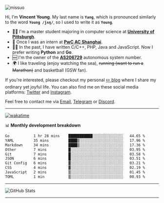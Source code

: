 <p align="left"> <img src="https://komarev.com/ghpvc/?username=missuo&label=Profile%20views&color=0e75b6&style=flat" alt="missuo" /> </p>


Hi, I'm **Vincent Young**. My last name is **`Yang`**, which is pronounced similarly to the word **`Young /jʌŋ/`**, so I used to write it as **`Young`**. 

-  👨‍🎓 I'm a master student majoring in computer science at [**University of Pittsburgh**](https://www.pitt.edu).
-  💼 Once I was an intern at **[PwC AC Shanghai](https://www.linkedin.com/company/pwc-ac-shanghai/)**.
-  👨‍💻 In the past, I have written C/C++, PHP, Java and JavaScript. Now I prefer writing **Python** and **Go**.
-  🆕 I'm the owner of the **[AS206729](https://bgp.tools/AS206729)** autonomous system number.
-  🌍 I like traveling (enjoy watching the sea), ~~running (want to run a Marathon)~~ and basketball (GSW fan).

If you're interested, please checkout my personal [✏️ blog](https://missuo.me/) where I share my ordinary yet joyful life. You can also find me on these social media platforms: [Twitter](https://twitter.com/m1ssuo) and [Instagram](https://www.instagram.com/missuo.me).

Feel free to contact me via <a href="mailto:i@yyt.moe">Email</a>, [Telegram](https://t.me/missuo) or [Discord](https://discordapp.com/users/missuo#7448).

-------

[![wakatime](https://wakatime.com/badge/user/c13cd961-40ca-417a-afb6-1f9ea8ac295c.svg)](https://wakatime.com/@missuo)

📊 **Monthly development breakdown**
<!--START_SECTION:waka-->

```txt
Go           1 hr 28 mins    ███████████░░░░░░░░░░░░░░   44.65 %
YAML         35 mins         ████▒░░░░░░░░░░░░░░░░░░░░   17.96 %
Markdown     34 mins         ████▒░░░░░░░░░░░░░░░░░░░░   17.36 %
Other        7 mins          █░░░░░░░░░░░░░░░░░░░░░░░░   03.95 %
Git          7 mins          █░░░░░░░░░░░░░░░░░░░░░░░░   03.58 %
JSON         6 mins          █░░░░░░░░░░░░░░░░░░░░░░░░   03.51 %
Git Config   6 mins          ▓░░░░░░░░░░░░░░░░░░░░░░░░   03.21 %
CSS          4 mins          ▓░░░░░░░░░░░░░░░░░░░░░░░░   02.19 %
JavaScript   2 mins          ▒░░░░░░░░░░░░░░░░░░░░░░░░   01.45 %
TOML         1 min           ▒░░░░░░░░░░░░░░░░░░░░░░░░   00.93 %
```

<!--END_SECTION:waka-->

-------

![GitHub Stats](https://github-readme-stats-opal-alpha-76.vercel.app/api?username=missuo&show_icons=true&theme=transparent)

-------

